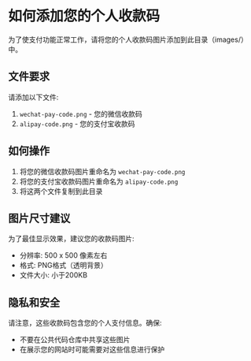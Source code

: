 # 如何添加您的个人收款码

为了使支付功能正常工作，请将您的个人收款码图片添加到此目录（images/）中。

## 文件要求

请添加以下文件:

1. `wechat-pay-code.png` - 您的微信收款码
2. `alipay-code.png` - 您的支付宝收款码

## 如何操作

1. 将您的微信收款码图片重命名为 `wechat-pay-code.png`
2. 将您的支付宝收款码图片重命名为 `alipay-code.png`
3. 将这两个文件复制到此目录

## 图片尺寸建议

为了最佳显示效果，建议您的收款码图片:
- 分辨率: 500 x 500 像素左右
- 格式: PNG格式（透明背景）
- 文件大小: 小于200KB

## 隐私和安全

请注意，这些收款码包含您的个人支付信息。确保:
- 不要在公共代码仓库中共享这些图片
- 在展示您的网站时可能需要对这些信息进行保护 